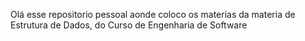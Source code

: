 Olá esse repositorio pessoal aonde coloco os materias da materia de Estrutura de Dados, do Curso de Engenharia de Software

